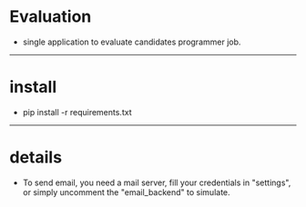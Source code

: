 # Evaluation 

* single application to evaluate candidates programmer job.

___

# install

* pip install -r requirements.txt
___

# details

* To send email, you need a mail server, fill your credentials in "settings", or simply uncomment the "email_backend" to simulate.